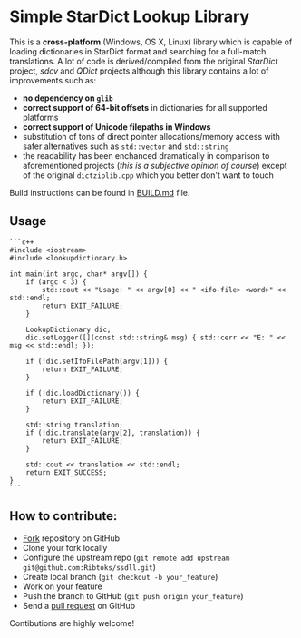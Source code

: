 # Simple StarDict Lookup Library

This is a **cross-platform** (Windows, OS X, Linux) library which is capable of loading dictionaries in StarDict format and searching for a full-match translations. A lot of code is derived/compiled from the original _StarDict_ project, _sdcv_ and _QDict_ projects although this library contains a lot of improvements such as:

* **no dependency on `glib`**
* **correct support of 64-bit offsets** in dictionaries for all supported platforms
* **correct support of Unicode filepaths in Windows**
* substitution of tons of direct pointer allocations/memory access with safer alternatives such as `std::vector` and `std::string`
* the readability has been enchanced dramatically in comparison to aforementioned projects (_this is a subjective opinion of course_) except of the original `dictziplib.cpp` which you better don't want to touch

Build instructions can be found in [BUILD.md](https://github.com/Ribtoks/ssdll/blob/master/BUILD.md) file.

## Usage

    ```c++
    #include <iostream>
    #include <lookupdictionary.h>

    int main(int argc, char* argv[]) {
        if (argc < 3) {
            std::cout << "Usage: " << argv[0] << " <ifo-file> <word>" << std::endl;
            return EXIT_FAILURE;
        }

        LookupDictionary dic;
        dic.setLogger([](const std::string& msg) { std::cerr << "E: " << msg << std::endl; });

        if (!dic.setIfoFilePath(argv[1])) {
            return EXIT_FAILURE;
        }

        if (!dic.loadDictionary()) {
            return EXIT_FAILURE;
        }

        std::string translation;
        if (!dic.translate(argv[2], translation)) {
            return EXIT_FAILURE;
        }

        std::cout << translation << std::endl;
        return EXIT_SUCCESS;
    }
    ```

## How to contribute:

- [Fork](http://help.github.com/forking/) repository on GitHub
- Clone your fork locally
- Configure the upstream repo (`git remote add upstream git@github.com:Ribtoks/ssdll.git`)
- Create local branch (`git checkout -b your_feature`)
- Work on your feature
- Push the branch to GitHub (`git push origin your_feature`)
- Send a [pull request](https://help.github.com/articles/using-pull-requests) on GitHub

Contibutions are highly welcome!

